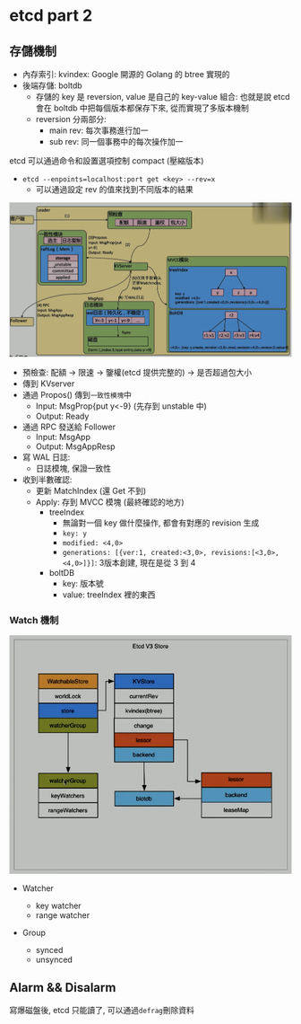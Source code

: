 # etcd part 2

## 存儲機制

- 內存索引: kvindex: Google 開源的 Golang 的 btree 實現的
- 後端存儲: boltdb
  - 存儲的 key 是 reversion, value 是自己的 key-value 組合: 也就是說 etcd 會在 boltdb 中把每個版本都保存下來, 從而實現了多版本機制
  - reversion 分兩部分:
    - main rev: 每次事務進行加一
    - sub rev: 同一個事務中的每次操作加一

etcd 可以通過命令和設置選項控制 compact (壓縮版本)

- `etcd --enpoints=localhost:port get <key> --rev=x`
  - 可以通過設定 rev 的值來找到不同版本的結果

![etcd整個流程](pic/etcd整個流程.png)

- 預檢查: 配額 -> 限速 -> 鑒權(etcd 提供完整的) -> 是否超過包大小
- 傳到 KVserver
- 通過 Propos() 傳到`一致性模塊`中
  - Input: MsgProp{put y<-9} (先存到 unstable 中)
  - Output: Ready
- 通過 RPC 發送給 Follower
  - Input: MsgApp
  - Output: MsgAppResp
- 寫 WAL 日誌:
  - 日誌模塊, 保證一致性
- 收到半數確認:
  - 更新 MatchIndex (還 Get 不到)
  - Apply: 存到 MVCC 模塊 (最終確認的地方)
    - treeIndex
      - 無論對一個 key 做什麼操作, 都會有對應的 revision 生成
      - `key: y`
      - `modified: <4,0>`
      - `generations: [{ver:1, created:<3,0>, revisions:[<3,0>,<4,0>]}]`: 3版本創建, 現在是從 3 到 4
    - boltDB
      - key: 版本號
      - value: treeIndex 裡的東西

### Watch 機制

![etcdV3存儲](pic/etcdV3Store.png)

- Watcher
  - key watcher
  - range watcher

- Group
  - synced
  - unsynced

## Alarm && Disalarm

寫爆磁盤後, etcd 只能讀了, 可以通過`defrag`刪除資料
